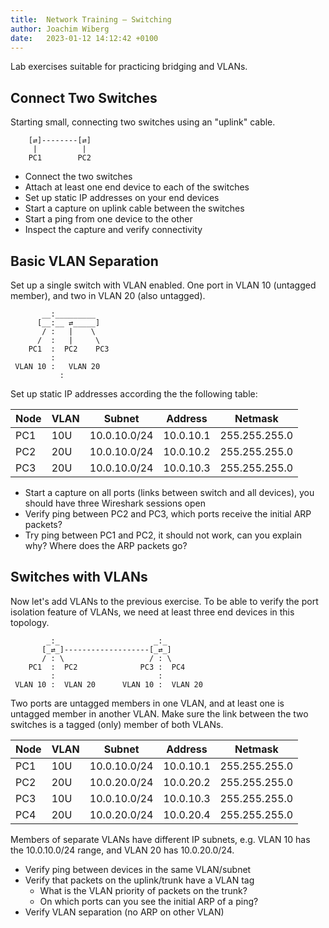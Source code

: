```yaml
---
title:  Network Training — Switching
author: Joachim Wiberg
date:   2023-01-12 14:12:42 +0100
---
```


Lab exercises suitable for practicing bridging and VLANs.

<!-- more -->

## Connect Two Switches

Starting small, connecting two switches using an "uplink" cable.

        [⇄]--------[⇄]
         |          |
        PC1        PC2

 - Connect the two switches
 - Attach at least one end device to each of the switches
 - Set up static IP addresses on your end devices
 - Start a capture on uplink cable between the switches
 - Start a ping from one device to the other
 - Inspect the capture and verify connectivity


## Basic VLAN Separation

Set up a single switch with VLAN enabled.  One port in VLAN 10 (untagged
member), and two in VLAN 20 (also untagged).

           __:_________
          [__:__ ⇄_____]
           / :   |    \
          /  :   |     \
        PC1  :  PC2    PC3
             :
     VLAN 10 :   VLAN 20
	           :

Set up static IP addresses according the the following table:

| **Node** | **VLAN** |  **Subnet**  | **Address** | **Netmask**   |
|----------|----------|--------------|-------------|---------------|
| PC1      | 10U      | 10.0.10.0/24 | 10.0.10.1   | 255.255.255.0 |
| PC2      | 20U      | 10.0.10.0/24 | 10.0.10.2   | 255.255.255.0 |
| PC3      | 20U      | 10.0.10.0/24 | 10.0.10.3   | 255.255.255.0 |

 - Start a capture on all ports (links between switch and all devices),
   you should have three Wireshark sessions open
 - Verify ping between PC2 and PC3, which ports receive the initial ARP packets?
 - Try ping between PC1 and PC2, it should not work, can you explain
   why?  Where does the ARP packets go?
 

## Switches with VLANs

Now let's add VLANs to the previous exercise. To be able to verify the
port isolation feature of VLANs, we need at least three end devices in
this topology.

            _:_                     _:_
           [_⇄_]-------------------[_⇄_]
           / : \                   / : \
        PC1  :  PC2              PC3 :  PC4
             :                       :
     VLAN 10 :  VLAN 20      VLAN 10 :  VLAN 20

Two ports are untagged members in one VLAN, and at least one is untagged
member in another VLAN.  Make sure the link between the two switches is
a tagged (only) member of both VLANs.

| **Node** | **VLAN** |  **Subnet**  | **Address** | **Netmask**   |
|----------|----------|--------------|-------------|---------------|
| PC1      | 10U      | 10.0.10.0/24 | 10.0.10.1   | 255.255.255.0 |
| PC2      | 20U      | 10.0.20.0/24 | 10.0.20.2   | 255.255.255.0 |
| PC3      | 10U      | 10.0.10.0/24 | 10.0.10.3   | 255.255.255.0 |
| PC4      | 20U      | 10.0.20.0/24 | 10.0.20.4   | 255.255.255.0 |

Members of separate VLANs have different IP subnets, e.g. VLAN 10 has the
10.0.10.0/24 range, and VLAN 20 has 10.0.20.0/24.

 - Verify ping between devices in the same VLAN/subnet
 - Verify that packets on the uplink/trunk have a VLAN tag
   - What is the VLAN priority of packets on the trunk?
   - On which ports can you see the initial ARP of a ping?
 - Verify VLAN separation (no ARP on other VLAN)

